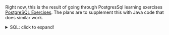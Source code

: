 Right now, this is the result of going through PostgresSql learning exercises [PostgreSQL Exercises](https://www.pgexercises.com/). The plans are to supplement this with Java code that does similar work.
<details>
  <summary>SQL: click to expand!</summary>

![img.png](./src/main/resources/schema_remainder.png)

Contents of tables:
- [cd.members](./src/main/resources/cd.members.md)
- [cd.bookings](./src/main/resources/cd.bookings.md)
- [cd.facilities](./src/main/resources/cd.facilities.md)

|[Simple SQL Queries](https://www.pgexercises.com/questions/basic/)| My answers |
|:----|:----|
|    [Retrieve everything from a table](https://www.pgexercises.com/questions/basic/selectall.html)|[🔍](./src/main/resources/simple_sql_queries/retrieve_everything_from_a_table.sql)|
|    [Retrieve specific columns from a table](https://www.pgexercises.com/questions/basic/selectspecific.html)|[🔍](./src/main/resources/simple_sql_queries/retrieve_specific_columns_from_a_table.sql)|
|    [Control which rows are retrieved](https://www.pgexercises.com/questions/basic/where.html)|[🔍](./src/main/resources/simple_sql_queries/control_which_rows_are_retrieved.sql)|
|    [Control which rows are retrieved - part 2](https://www.pgexercises.com/questions/basic/where2.html)|[🔍](./src/main/resources/simple_sql_queries/control_which_rows_are_retrieved_-_part_2.sql)|
|    [Basic string searches](https://www.pgexercises.com/questions/basic/where3.html)|[🔍](./src/main/resources/simple_sql_queries/basic_string_searches.sql)|
|    [Matching against multiple possible values](https://www.pgexercises.com/questions/basic/where4.html)|[🔍](./src/main/resources/simple_sql_queries/matching_against_multiple_possible_values.sql)|
|    [Classify results into buckets](https://www.pgexercises.com/questions/basic/classify.html)|[🔍](./src/main/resources/simple_sql_queries/classify_results_into_buckets.sql)|
|    [Working with dates](https://www.pgexercises.com/questions/basic/date.html)|[🔍](./src/main/resources/simple_sql_queries/working_with_dates.sql)|
|    [Removing duplicates, and ordering results](https://www.pgexercises.com/questions/basic/unique.html)|[🔍](./src/main/resources/simple_sql_queries/removing_duplicates_and_ordering_results.sql)|
|    [Combining results from multiple queries](https://www.pgexercises.com/questions/basic/union.html)|[🔍](./src/main/resources/simple_sql_queries/combining_results_from_multiple_queries.sql)|
|    [Simple aggregation](https://www.pgexercises.com/questions/basic/agg.html)|[🔍](./src/main/resources/simple_sql_queries/simple_aggregation.sql)|
|    [More aggregation](https://www.pgexercises.com/questions/basic/agg2.html)|[🔍](./src/main/resources/simple_sql_queries/more_aggregation.sql)|

|[Joins and Subqueries](https://www.pgexercises.com/questions/joins/)| My answers |
|:----|:----|
|    [Retrieve the start times of members' bookings](https://www.pgexercises.com/questions/joins/simplejoin.html)|[🔍](./src/main/resources/joins_and_subqueries/retrieve_the_start_times_of_members_bookings.sql)|
|    [Work out the start times of bookings for tennis courts](https://www.pgexercises.com/questions/joins/simplejoin2.html)|[🔍](./src/main/resources/joins_and_subqueries/work_out_the_start_times_of_bookings_for_tennis_courts.sql)|
|    [Produce a list of all members who have recommended another member](https://www.pgexercises.com/questions/joins/self.html)|[🔍](./src/main/resources/joins_and_subqueries/produce_a_list_of_all_members_who_have_recommended_another_member.sql)|
|    [Produce a list of all members along with their recommender](https://www.pgexercises.com/questions/joins/self2.html)|[🔍](./src/main/resources/joins_and_subqueries/produce_a_list_of_all_members_along_with_their_recommender.sql)|
|    [Produce a list of all members who have used a tennis court](https://www.pgexercises.com/questions/joins/threejoin.html)|[🔍](./src/main/resources/joins_and_subqueries/produce_a_list_of_all_members_who_have_used_a_tennis_court.sql)|
|    [Produce a list of costly bookings](https://www.pgexercises.com/questions/joins/threejoin2.html)|[🔍](./src/main/resources/joins_and_subqueries/produce_a_list_of_costly_bookings.sql)|
|    [Produce a list of all members along with their recommender using no joins.](https://www.pgexercises.com/questions/joins/sub.html)|[🔍](./src/main/resources/joins_and_subqueries/produce_a_list_of_all_members_along_with_their_recommender_using_no_joins.sql)|
|    [Produce a list of costly bookings using a subquery](https://www.pgexercises.com/questions/joins/tjsub.html)|[🔍](./src/main/resources/joins_and_subqueries/produce_a_list_of_costly_bookings_using_a_subquery.sql)|

|[Modifying data](https://www.pgexercises.com/questions/updates/)| My answers |
|:----|:----|
|    [Insert some data into a table](https://www.pgexercises.com/questions/updates/insert.html)|[🔍](./src/main/resources/modifying_data/insert_some_data_into_a_table.sql)|
|    [Insert multiple rows of data into a table](https://www.pgexercises.com/questions/updates/insert2.html)|[🔍](./src/main/resources/modifying_data/insert_multiple_rows_of_data_into_a_table.sql)|
|    [Insert calculated data into a table](https://www.pgexercises.com/questions/updates/insert3.html)|[🔍](./src/main/resources/modifying_data/insert_calculated_data_into_a_table.sql)|
|    [Update some existing data](https://www.pgexercises.com/questions/updates/update.html)|[🔍](./src/main/resources/modifying_data/update_some_existing_data.sql)|
|    [Update multiple rows and columns at the same time](https://www.pgexercises.com/questions/updates/updatemultiple.html)|[🔍](./src/main/resources/modifying_data/update_multiple_rows_and_columns_at_the_same_time.sql)|
|    [Update a row based on the contents of another row](https://www.pgexercises.com/questions/updates/updatecalculated.html)|[🔍](./src/main/resources/modifying_data/update_a_row_based_on_the_contents_of_another_row.sql)|
|    [Delete all bookings](https://www.pgexercises.com/questions/updates/delete.html)|[🔍](./src/main/resources/modifying_data/delete_all_bookings.sql)|
|    [Delete a member from the cd.members table](https://www.pgexercises.com/questions/updates/deletewh.html)|[🔍](./src/main/resources/modifying_data/delete_a_member_from_the_cdmembers_table.sql)|
|    [Delete based on a subquery](https://www.pgexercises.com/questions/updates/deletewh2.html)|[🔍](./src/main/resources/modifying_data/delete_based_on_a_subquery.sql)|

|[Aggregation](https://www.pgexercises.com/questions/aggregates/)| My answers |
|:----|:----|
|    [Count the number of facilities](https://www.pgexercises.com/questions/aggregates/count.html)|[🔍](./src/main/resources/aggregation/count_the_number_of_facilities.sql)|
|    [Count the number of expensive facilities](https://www.pgexercises.com/questions/aggregates/count2.html)|[🔍](./src/main/resources/aggregation/count_the_number_of_expensive_facilities.sql)|
|    [Count the number of recommendations each member makes.](https://www.pgexercises.com/questions/aggregates/count3.html)|[🔍](./src/main/resources/aggregation/count_the_number_of_recommendations_each_member_makes.sql)|
|    [List the total slots booked per facility](https://www.pgexercises.com/questions/aggregates/fachours.html)|[🔍](./src/main/resources/aggregation/list_the_total_slots_booked_per_facility.sql)|
|    [List the total slots booked per facility in a given month](https://www.pgexercises.com/questions/aggregates/fachoursbymonth.html)|[🔍](./src/main/resources/aggregation/list_the_total_slots_booked_per_facility_in_a_given_month.sql)|
|    [List the total slots booked per facility per month](https://www.pgexercises.com/questions/aggregates/fachoursbymonth2.html)|[🔍](./src/main/resources/aggregation/list_the_total_slots_booked_per_facility_per_month.sql)|
|    [Find the count of members who have made at least one booking](https://www.pgexercises.com/questions/aggregates/members1.html)|[🔍](./src/main/resources/aggregation/find_the_count_of_members_who_have_made_at_least_one_booking.sql)|
|    [List facilities with more than 1000 slots booked](https://www.pgexercises.com/questions/aggregates/fachours1a.html)|[🔍](./src/main/resources/aggregation/list_facilities_with_more_than_1000_slots_booked.sql)|
|    [Find the total revenue of each facility](https://www.pgexercises.com/questions/aggregates/facrev.html)|[🔍](./src/main/resources/aggregation/find_the_total_revenue_of_each_facility.sql)|
|    [Find facilities with a total revenue less than 1000](https://www.pgexercises.com/questions/aggregates/facrev2.html)|[🔍](./src/main/resources/aggregation/find_facilities_with_a_total_revenue_less_than_1000.sql)|
|    [Output the facility id that has the highest number of slots booked](https://www.pgexercises.com/questions/aggregates/fachours2.html)|[🔍](./src/main/resources/aggregation/output_the_facility_id_that_has_the_highest_number_of_slots_booked.sql)|
|    [List the total slots booked per facility per month part 2](https://www.pgexercises.com/questions/aggregates/fachoursbymonth3.html)|[🔍](./src/main/resources/aggregation/list_the_total_slots_booked_per_facility_per_month_part_2.sql)|
|    [List the total hours booked per named facility](https://www.pgexercises.com/questions/aggregates/fachours3.html)|[🔍](./src/main/resources/aggregation/list_the_total_hours_booked_per_named_facility.sql)|
|    [List each member's first booking after September 1st 2012](https://www.pgexercises.com/questions/aggregates/nbooking.html)|[🔍](./src/main/resources/aggregation/list_each_members_first_booking_after_september_1st_2012.sql)|
|    [Produce a list of member names with each row containing the total member count](https://www.pgexercises.com/questions/aggregates/countmembers.html)|[🔍](./src/main/resources/aggregation/produce_a_list_of_member_names_with_each_row_containing_the_total_member_count.sql)|
|    [Produce a numbered list of members](https://www.pgexercises.com/questions/aggregates/nummembers.html)|[🔍](./src/main/resources/aggregation/produce_a_numbered_list_of_members.sql)|
|    [Output the facility id that has the highest number of slots booked again](https://www.pgexercises.com/questions/aggregates/fachours4.html)|[🔍](./src/main/resources/aggregation/output_the_facility_id_that_has_the_highest_number_of_slots_booked_again.sql)|
|    [Rank members by (rounded) hours used](https://www.pgexercises.com/questions/aggregates/rankmembers.html)|[🔍](./src/main/resources/aggregation/rank_members_by_rounded_hours_used.sql)|
|    [Find the top three revenue generating facilities](https://www.pgexercises.com/questions/aggregates/facrev3.html)|[🔍](./src/main/resources/aggregation/find_the_top_three_revenue_generating_facilities.sql)|
|    [Classify facilities by value](https://www.pgexercises.com/questions/aggregates/classify.html)|[🔍](./src/main/resources/aggregation/classify_facilities_by_value.sql)|
|    [Calculate the payback time for each facility](https://www.pgexercises.com/questions/aggregates/payback.html)|[🔍](./src/main/resources/aggregation/calculate_the_payback_time_for_each_facility.sql)|
|    [Calculate a rolling average of total revenue](https://www.pgexercises.com/questions/aggregates/rollingavg.html)|[🔍](./src/main/resources/aggregation/calculate_a_rolling_average_of_total_revenue.sql)|

|[Working with Timestamps](https://www.pgexercises.com/questions/date/)| My answers |
|:----|:----|
|    [Produce a timestamp for 1 a.m. on the 31st of August 2012](https://www.pgexercises.com/questions/date/timestamp.html)|[🔍](./src/main/resources/working_with_timestamps/generate_a_list_of_all_the_dates_in_october_2012.sql)|
|    [Subtract timestamps from each other](https://www.pgexercises.com/questions/date/interval.html)|[🔍](./src/main/resources/working_with_timestamps/subtract_timestamps_from_each_other.sql)|
|    [Generate a list of all the dates in October 2012](https://www.pgexercises.com/questions/date/series.html)|[🔍](./src/main/resources/working_with_timestamps/generate_a_list_of_all_the_dates_in_october_2012.sql)|
|    [Get the day of the month from a timestamp](https://www.pgexercises.com/questions/date/extract.html)|[🔍](./src/main/resources/working_with_timestamps/get_the_day_of_the_month_from_a_timestamp.sql)|
|    [Work out the number of seconds between timestamps](https://www.pgexercises.com/questions/date/interval2.html)|[🔍](./src/main/resources/working_with_timestamps/work_out_the_number_of_seconds_between_timestamps.sql)|
|    [Work out the number of days in each month of 2012](https://www.pgexercises.com/questions/date/daysinmonth.html)|[🔍](./src/main/resources/working_with_timestamps/work_out_the_number_of_days_in_each_month_of_2012.sql)|
|    [Work out the number of days remaining in the month](https://www.pgexercises.com/questions/date/daysremaining.html)|[🔍](./src/main/resources/working_with_timestamps/work_out_the_number_of_days_remaining_in_the_month.sql)|
|    [Work out the end time of bookings](https://www.pgexercises.com/questions/date/endtimes.html)|[🔍](./src/main/resources/working_with_timestamps/work_out_the_end_time_of_bookings.sql)|
|    [Return a count of bookings for each month](https://www.pgexercises.com/questions/date/bookingspermonth.html)|[🔍](./src/main/resources/working_with_timestamps/return_a_count_of_bookings_for_each_month.sql)|
|    [Work out the utilisation percentage for each facility by month](https://www.pgexercises.com/questions/date/utilisationpermonth.html)|[🔍](./src/main/resources/working_with_timestamps/work_out_the_utilisation_percentage_for_each_facility_by_month.sql)|

|[String Operations](https://www.pgexercises.com/questions/string/)| My answers |
|:----|:----|
|    [Format the names of members](https://www.pgexercises.com/questions/string/concat.html)|[🔍](./src/main/resources/string_operations/format_the_names_of_members.sql)|
|    [Find facilities by a name prefix](https://www.pgexercises.com/questions/string/like.html)|[🔍](./src/main/resources/string_operations/find_facilities_by_a_name_prefix.sql)|
|    [Perform a case-insensitive search](https://www.pgexercises.com/questions/string/case.html)|[🔍](./src/main/resources/string_operations/perform_a_caseinsensitive_search.sql)|
|    [Find telephone numbers with parentheses](https://www.pgexercises.com/questions/string/reg.html)|[🔍](./src/main/resources/string_operations/find_telephone_numbers_with_parentheses.sql)|
|    [Pad zip codes with leading zeroes](https://www.pgexercises.com/questions/string/pad.html)|[🔍](./src/main/resources/string_operations/pad_zip_codes_with_leading_zeroes.sql)|
|    [Count the number of members whose surname starts with each letter of the alphabet](https://www.pgexercises.com/questions/string/substr.html)|[🔍](./src/main/resources/string_operations/count_the_number_of_members_whose_surname_starts_with_each_letter_of_the_alphabet.sql)|
|    [Clean up telephone numbers](https://www.pgexercises.com/questions/string/translate.html)|[🔍](./src/main/resources/string_operations/clean_up_telephone_numbers.sql)|

|[Recursive Queries](https://www.pgexercises.com/questions/recursive/)| My answers |
|:----|:----|
|    [Find the upward recommendation chain for member ID 27](https://www.pgexercises.com/questions/recursive/getupward.html)|[🔍](./src/main/resources/recursive_queries/find_the_upward_recommendation_chain_for_member_id_27.sql)|
|    [Find the downward recommendation chain for member ID 1](https://www.pgexercises.com/questions/recursive/getdownward.html)|[🔍](./src/main/resources/recursive_queries/find_the_downward_recommendation_chain_for_member_id_1.sql)|
|    [Produce a CTE that can return the upward recommendation chain for any member](https://www.pgexercises.com/questions/recursive/getupwardall.html)|[🔍](./src/main/resources/recursive_queries/produce_a_cte_that_can_return_the_upward_recommendation_chain_for_any_member.sql)   |

</details>
